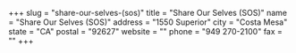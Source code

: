 +++
slug = "share-our-selves-(sos)"
title = "Share Our Selves (SOS)"
name = "Share Our Selves (SOS)"
address = "1550 Superior"
city = "Costa Mesa"
state = "CA"
postal = "92627"
website = ""
phone = "949 270-2100"
fax = ""
+++
